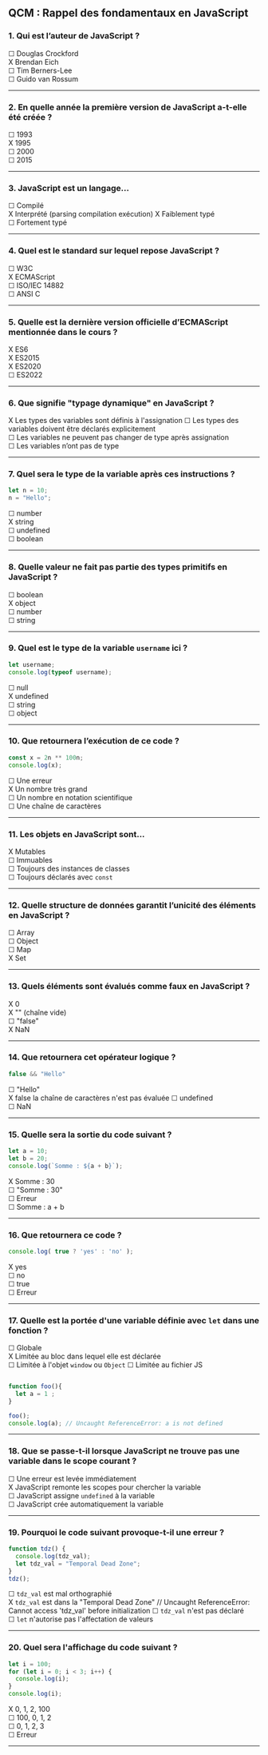 ## QCM : Rappel des fondamentaux en JavaScript

### 1. Qui est l’auteur de JavaScript ?  
☐ Douglas Crockford  
X Brendan Eich  
☐ Tim Berners-Lee  
☐ Guido van Rossum  

---

### 2. En quelle année la première version de JavaScript a-t-elle été créée ?  
☐ 1993  
X 1995  
☐ 2000  
☐ 2015  

---

### 3. JavaScript est un langage...  
☐ Compilé  
X Interprété  (parsing compilation exécution)
X Faiblement typé  
☐ Fortement typé  

---

### 4. Quel est le standard sur lequel repose JavaScript ?  
☐ W3C  
X ECMAScript  
☐ ISO/IEC 14882  
☐ ANSI C  

---

### 5. Quelle est la dernière version officielle d’ECMAScript mentionnée dans le cours ?  
X ES6  
X ES2015  
X ES2020  
☐ ES2022  

---

### 6. Que signifie "typage dynamique" en JavaScript ?  
X Les types des variables sont définis à l'assignation 
☐ Les types des variables doivent être déclarés explicitement  
☐ Les variables ne peuvent pas changer de type après assignation  
☐ Les variables n’ont pas de type  

---

### 7. Quel sera le type de la variable après ces instructions ?  
```js
let n = 10;
n = "Hello";
```  
☐ number  
X string  
☐ undefined  
☐ boolean  

---

### 8. Quelle valeur ne fait **pas** partie des types primitifs en JavaScript ?  
☐ boolean  
X object  
☐ number  
☐ string  

---

### 9. Quel est le type de la variable `username` ici ?  
```js
let username;
console.log(typeof username);
```  
☐ null  
X undefined  
☐ string  
☐ object  

---

### 10. Que retournera l’exécution de ce code ?  
```js
const x = 2n ** 100n;
console.log(x);
```  
☐ Une erreur  
X Un nombre très grand  
☐ Un nombre en notation scientifique  
☐ Une chaîne de caractères  

---

### 11. Les objets en JavaScript sont...  
X Mutables  
☐ Immuables  
☐ Toujours des instances de classes  
☐ Toujours déclarés avec `const`  

---

### 12. Quelle structure de données garantit l’unicité des éléments en JavaScript ?  
☐ Array  
☐ Object  
☐ Map  
X Set  

---

### 13. Quels éléments sont évalués comme **faux** en JavaScript ?  
X 0  
X "" (chaîne vide)  
☐ "false"  
X NaN  

---

### 14. Que retournera cet opérateur logique ?  
```js
false && "Hello"
```  
☐ "Hello"  
X false  la chaîne de caractères n'est pas évaluée
☐ undefined  
☐ NaN  

---

### 15. Quelle sera la sortie du code suivant ?  
```js
let a = 10;
let b = 20;
console.log(`Somme : ${a + b}`);
```  
X Somme : 30  
☐ "Somme : 30"  
☐ Erreur  
☐ Somme : a + b  

---

### 16. Que retournera ce code ?  
```js
console.log( true ? 'yes' : 'no' );
```  
X yes  
☐ no  
☐ true  
☐ Erreur  

---

### 17. Quelle est la portée d'une variable définie avec `let` dans une fonction ?  
☐ Globale  
X Limitée au bloc dans lequel elle est déclarée  
☐ Limitée à l'objet `window` ou `Object`
☐ Limitée au fichier JS  

```js

function foo(){
  let a = 1 ;
}

foo();
console.log(a); // Uncaught ReferenceError: a is not defined
```
---

### 18. Que se passe-t-il lorsque JavaScript ne trouve pas une variable dans le scope courant ?  
☐ Une erreur est levée immédiatement  
X JavaScript remonte les scopes pour chercher la variable  
☐ JavaScript assigne `undefined` à la variable  
☐ JavaScript crée automatiquement la variable  

---

### 19. Pourquoi le code suivant provoque-t-il une erreur ?  
```js
function tdz() {
  console.log(tdz_val);
  let tdz_val = "Temporal Dead Zone";
}
tdz();
```  
☐ `tdz_val` est mal orthographié  
X `tdz_val` est dans la "Temporal Dead Zone"   // Uncaught ReferenceError: Cannot access 'tdz_val' before initialization
☐ `tdz_val` n'est pas déclaré  
☐ `let` n'autorise pas l'affectation de valeurs  

---

### 20. Quel sera l'affichage du code suivant ?  
```js
let i = 100;
for (let i = 0; i < 3; i++) {
  console.log(i);
}
console.log(i);
```  
X 0, 1, 2, 100  
☐ 100, 0, 1, 2  
☐ 0, 1, 2, 3  
☐ Erreur  

---

